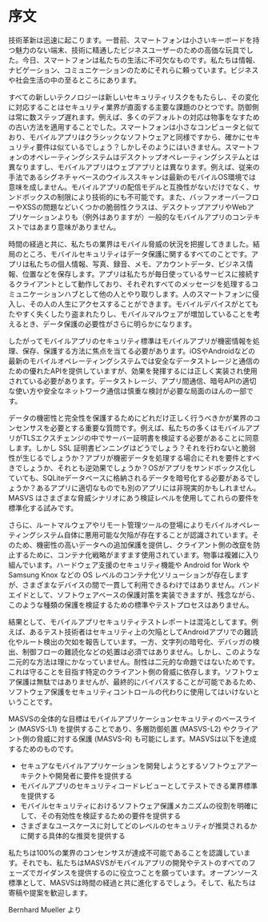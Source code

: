# 序文

技術革新は迅速に起こります。一昔前、スマートフォンは小さいキーボードを持つ魅力のない端末、技術に精通したビジネスユーザーのための高価な玩具でした。今日、スマートフォンは私たちの生活に不可欠なものです。私たちは情報、ナビゲーション、コミュニケーションのためにそれらに頼っています。ビジネスや社会生活の中の至るところにあります。

すべての新しいテクノロジーは新しいセキュリティリスクをもたらし、その変化に対応することはセキュリティ業界が直面する主要な課題のひとつです。防御側は常に数ステップ遅れます。例えば、多くのデフォルトの対応は物事をなすための古い方法を適用することでした。スマートフォンは小さなコンピュータと似ており、モバイルアプリはクラシックなソフトウェアと同様ですから、確かにセキュリティ要件は似ているでしょう？しかしそのようにはいきません。スマートフォンのオペレーティングシステムはデスクトップオペレーティングシステムとは異なりますし、モバイルアプリはウェブアプリとは異なります。例えば、従来の手法であるシグネチャベースのウイルススキャンは最新のモバイルOS環境では意味を成しません。モバイルアプリの配信モデルと互換性がないだけでなく、サンドボックスの制限により技術的にも不可能です。また、バッファオーバーフローやXSSの問題などいくつかの脆弱性クラスは、デスクトップアプリやWebアプリケーションよりも（例外はありますが）一般的なモバイルアプリのコンテキストではあまり意味がありません。

時間の経過と共に、私たちの業界はモバイル脅威の状況を把握してきました。結局のところ、モバイルセキュリティはデータ保護に関するすべてのことです。アプリは私たちの個人情報、写真、録音、メモ、アカウントデータ、ビジネス情報、位置などを保存します。アプリは私たちが毎日使っているサービスに接続するクライアントとして動作しており、それぞれすべてのメッセージを処理するコミュニケーションハブとして他の人とやり取りします。人のスマートフォンに侵入し、その人の人生にアクセスすることができます。モバイルデバイスがとてもたやすく失くしたり盗まれたりし、モバイルマルウェアが増加していることを考えるとき、データ保護の必要性がさらに明らかになります。

したがってモバイルアプリのセキュリティ標準はモバイルアプリが機密情報を処理、保存、保護する方法に焦点を当てる必要があります。iOSやAndroidなどの最新のモバイルオペレーティングシステムでは安全なデータストレージと通信のための優れたAPIを提供していますが、効果を発揮するには正しく実装され使用されている必要があります。データストレージ、アプリ間通信、暗号APIの適切な使い方や安全なネットワーク通信は慎重な検討が必要な局面のほんの一部です。

データの機密性と完全性を保護するためにどれだけ正しく行うべきかが業界のコンセンサスを必要とする重要な質問です。例えば、私たちの多くはモバイルアプリがTLSエクスチェンジの中でサーバー証明書を検証する必要があることに同意します。しかし SSL 証明書ピンニングはどうでしょう？それを行わないと脆弱性が生じるでしょうか？アプリが機密データを処理する場合にそれを要件とすべきでしょうか、それとも逆効果でしょうか？OSがアプリをサンドボックス化していても、SQLiteデータベースに格納されるデータを暗号化する必要があるでしょうか？あるアプリに適切なものでも別のアプリには非現実的かもしれません。MASVS はさまざまな脅威シナリオにあう検証レベルを使用してこれらの要件を標準化する試みです。

さらに、ルートマルウェアやリモート管理ツールの登場によりモバイルオペレーティングシステム自体に悪用可能な欠陥が存在することが認識されています。そのため、機密性の高いデータへの追加保護を提供し、クライアント側の改竄を防止するために、コンテナ化戦略がますます使用されています。物事は複雑に入り組んでいます。ハードウェア支援のセキュリティ機能や Android for Work や Samsung Knox などの OS レベルのコンテナ化ソリューションが存在しますが、さまざまなデバイスの間で一貫して利用できるわけではありません。バンドエイドとして、ソフトウェアベースの保護対策を実装できますが、残念ながら、このような種類の保護を検証するための標準やテストプロセスはありません。

結果として、モバイルアプリセキュリティテストレポートは混沌としてます。例えば、あるテスト技術者はセキュリティ上の欠陥としてAndroidアプリでの難読化やルート検出の欠如を報告しています。一方、文字列の暗号化、デバッガの検出、制御フローの難読化などの処置は必須ではありません。しかし、このような二元的な方法は理にかなっていません。耐性は二元的な命題ではないためです。これは守ることを目指す特定のクライアント側の脅威に依存します。ソフトウェア保護は無駄ではありませんが、最終的にバイパスすることが可能であるため、ソフトウェア保護をセキュリティコントロールの代わりに使用してはいけないということです。

MASVSの全体的な目標はモバイルアプリケーションセキュリティのベースライン (MASVS-L1) を提供することであり、多層防御処置 (MASVS-L2) やクライアント側の脅威に対する保護 (MASVS-R) も可能にします。MASVSは以下を達成するためのものです。

- セキュアなモバイルアプリケーションを開発しようとするソフトウェアアーキテクトや開発者に要件を提供する
- モバイルアプリのセキュリティコードレビューとしてテストできる業界標準を提供する
- モバイルセキュリティにおけるソフトウェア保護メカニズムの役割を明確にして、その有効性を検証するための要件を提供する
- さまざまなユースケースに対してどのレベルのセキュリティが推奨されるかに関する具体的な推奨を提供する

私たちは100%の業界のコンセンサスが達成不可能であることを認識しています。それでも、私たちはMASVSがモバイルアプリの開発やテストのすべてのフェーズでガイダンスを提供するのに役立つことを願っています。オープンソース標準として、MASVSは時間の経過と共に進化するでしょう。そして、私たちは寄稿や提案を歓迎します。

Bernhard Mueller より
